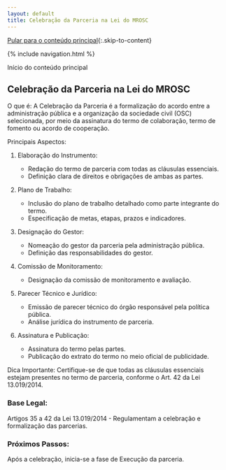 ```yaml
---
layout: default
title: Celebração da Parceria na Lei do MROSC
---
```

<script>
document.documentElement.lang = 'pt-BR';
</script>

[Pular para o conteúdo principal](#conteudo-principal){:.skip-to-content}

{% include navigation.html %}

<a id="conteudo-principal" class="visually-hidden">Início do conteúdo principal</a>

## Celebração da Parceria na Lei do MROSC

O que é:
A Celebração da Parceria é a formalização do acordo entre a administração pública e a organização da sociedade civil (OSC) selecionada, por meio da assinatura do termo de colaboração, termo de fomento ou acordo de cooperação.

Principais Aspectos:

1. Elaboração do Instrumento:
   - Redação do termo de parceria com todas as cláusulas essenciais.
   - Definição clara de direitos e obrigações de ambas as partes.

2. Plano de Trabalho:
   - Inclusão do plano de trabalho detalhado como parte integrante do termo.
   - Especificação de metas, etapas, prazos e indicadores.

3. Designação do Gestor:
   - Nomeação do gestor da parceria pela administração pública.
   - Definição das responsabilidades do gestor.

4. Comissão de Monitoramento:
   - Designação da comissão de monitoramento e avaliação.

5. Parecer Técnico e Jurídico:
   - Emissão de parecer técnico do órgão responsável pela política pública.
   - Análise jurídica do instrumento de parceria.

6. Assinatura e Publicação:
   - Assinatura do termo pelas partes.
   - Publicação do extrato do termo no meio oficial de publicidade.

Dica Importante:
Certifique-se de que todas as cláusulas essenciais estejam presentes no termo de parceria, conforme o Art. 42 da Lei 13.019/2014.

### Base Legal:
Artigos 35 a 42 da Lei 13.019/2014 - Regulamentam a celebração e formalização das parcerias.

### Próximos Passos:
Após a celebração, inicia-se a fase de Execução da parceria.
